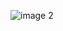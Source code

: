 ​![image](https://user-images.githubusercontent.com/96529109/217552234-6d2c783d-abc2-4a5b-bd47-46ef296b2867.png)
2
